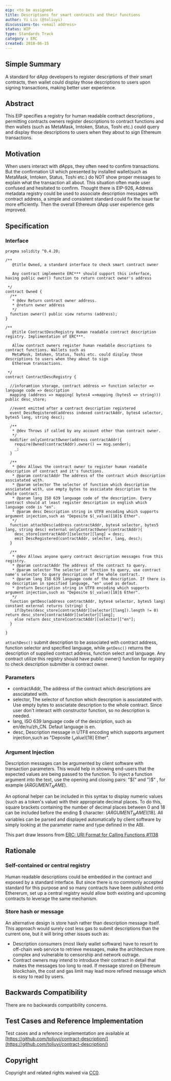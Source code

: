 ```yaml
---
eip: <to be assigned>
title: Descriptions for smart contracts and their functions
author: Yi Liu (@toliuyi)
discussions-to: <email address>
status: WIP
type: Standards Track
category : ERC
created: 2018-06-15
---
```

<!--You can leave these HTML comments in your merged EIP and delete the visible duplicate text guides, they will not appear and may be helpful to refer to if you edit it again. This is the suggested template for new EIPs. Note that an EIP number will be assigned by an editor. When opening a pull request to submit your EIP, please use an abbreviated title in the filename, `eip-draft_title_abbrev.md`. The title should be 44 characters or less.-->

## Simple Summary
<!--"If you can't explain it simply, you don't understand it well enough." Provide a simplified and layman-accessible explanation of the EIP.-->
A standard for dApp developers to register descriptions of their smart contracts, then wallet could display those descriptions to users upon signing transactions, making better user experience.

## Abstract
<!--A short (~200 word) description of the technical issue being addressed.-->
This EIP specifies a registry for human readable contract descriptions , permitting contracts owners register descriptions to contract functions and then wallets (such as MetaMask, Imtoken, Status, Toshi etc.) could query and display those descriptions to users when they about to sign Ethereum transactions.

## Motivation
<!--The motivation is critical for EIPs that want to change the Ethereum protocol. It should clearly explain why the existing protocol specification is inadequate to address the problem that the EIP solves. EIP submissions without sufficient motivation may be rejected outright.-->
When users interact with dApps, they often need to confirm transactions. But the confirmation UI which presented by installed wallet(such as MetaMask, Imtoken, Status, Toshi etc.) do NOT show proper messages to explain what the transaction all about. This situation often made user confused and hesitated to confirm. Thought there is EIP-926, Address metadata registry could be used to associate description messages with contract address, a simple and consistent standard could fix the issue far more efficiently. Then the overall Ethereum dApp user experience gets improved. 

## Specification
<!--The technical specification should describe the syntax and semantics of any new feature. The specification should be detailed enough to allow competing, interoperable implementations for any of the current Ethereum platforms (go-ethereum, parity, cpp-ethereum, ethereumj, ethereumjs, and [others](https://github.com/ethereum/wiki/wiki/Clients)).-->

### Interface

```
pragma solidity ^0.4.20;

/**
   @title Owned, a standard interface to check smart contract owner

   Any contract implemente ERC*** should support this inferface, having public ower() function to return contract owner's address

 */
contract Owned {
  /**
   * @dev Return contract owner address. 
   * @return owner address
   */
  function owner() public view returns (address);
}

/**
   @title ContractDescRegistry Human readable contract description registry. Implimentation of ERC***.

   Allow contract owners register human readable descriptions to contract functions. Wallets such as
   MetaMask, Imtoken, Status, Toshi etc. could display those descriptions to users when they about to sign
   Ethereum transactions.

 */
contract ContractDescRegistry {

  //inforamtion storage, contract address => function selector => language code => description
  mapping (address => mapping( bytes4 =>mapping (bytes5 => string))) public desc_store;

  //event emitted after a contract description registered
  event DescRegistered(address indexed contractAddr, bytes4 selector, bytes5 lang, string desc);

  /**
   * @dev Throws if called by any account other than contract owner.
   */
  modifier onlyContractOwner(address contractAddr){
    require(Owned(contractAddr).owner() == msg.sender);
    _;
  }

  /**
   * @dev Allows the contract owner to register human readable description of contract and it's functions.
   * @param contractAddr The address of the contract which description assciatated with.
   * @param selector The selector of function which description assciatated with, use empty bytes to assciatate description to the whole contract.
   * @param lang ISO 639 language code of the description. Every contract should at least register description in english which language code is "en".
   * @param desc Description string in UTF8 encoding which supports argument injection,such as "Deposite $(_value)[18]$ Ether".
   */
  function attachDesc(address contractAddr, bytes4 selector, bytes5 lang, string desc) external onlyContractOwner(contractAddr){
    desc_store[contractAddr][selector][lang] = desc;
    emit DescRegistered(contractAddr, selector, lang, desc);
  }

  /**
   * @dev Allows anyone query contract description messages from this registry.
   * @param contractAddr The address of the contract to query.
   * @param selector The selector of function to query, use contract name's selector to query description of the whole contract.
   * @param lang ISO 639 language code of the description. If there is no description in specified language, "en" used as defaut.
   * @return Description string in UTF8 encoding which supports argument injection,such as "Deposite $(_value)[18]$ Ether".
   */
  function getDesc(address contractAddr, bytes4 selector, bytes5 lang) constant external returns (string) {
    if(bytes(desc_store[contractAddr][selector][lang]).length != 0) return desc_store[contractAddr][selector][lang];
    else return desc_store[contractAddr][selector]["en"];
  }

}
```

`attachDesc()` submit description to be associated with contract address, function selector and specified language, while `getDesc()` returns the description of supplied contract address, function select and language. Any contract utilize this registry should have public owner() function for registry to check description submitter is contract owner.

### Parameters
* contractAddr, The address of the contract which descriptions are assciatated with.
* selector, The selector of function which description is assciatated with. Use empty bytes to assciatate description to the whole contract. Since user don't interact with constructor function, so no description is needed.
* lang, ISO 639 language code of the description, such as en/de/ru/zh_CN. Defaut language is en.
* desc, Description message in UTF8 encoding which supports argument injection,such as "Deposite $(_value)[18]$ Ether".

### Argument Injection
Description messages can be argumented by client software with transaction parameters. This would help in showing end-users that the expected values are being passed to the function. To inject a function argument into the text, use the opening and closing pairs: "$(" and ")$" , for example $(ARGUMENT_NAME)$.

An optional helper can be included in this syntax to display numeric values (such as a token's value) with their appropriate decimal places. To do this, square brackets containing the number of decimal places between 0 and 18 can be included before the ending $ character: $(ARGUMENT_NAME)[18]$. All variables can be parsed and displayed automatically by client software by simply looking at the parameter name and type defined in the ABI.

This part draw lessons from [ERC: URI Format for Calling Functions #1138](https://github.com/ethereum/EIPs/issues/1138)

## Rationale
<!--The rationale fleshes out the specification by describing what motivated the design and why particular design decisions were made. It should describe alternate designs that were considered and related work, e.g. how the feature is supported in other languages. The rationale may also provide evidence of consensus within the community, and should discuss important objections or concerns raised during discussion.-->
### Self-contained or central registry
Human readable descriptions could be embedded in the contract and exposed by a standard interface. But since there is no commonly accepted standard for this purpose and so many contracts have been published onto Ethererum, set up a central registry would allow both existing and upcoming contracts to leverage the same mechanism.

### Store hash or message
An alternative design is store hash rather than description message itself. This approach would surely cost less gas to submit descriptions than the current one, but it will bring other issues such as:
* Description consumers (most likely wallet software) have to resort to off-chain web service to retrieve messages, make the architecture more complex and vulnerable to censorship and network outrage.
* Contract owners may intend to introduce their contract in detail that makes the messages too long to read. If message stored on Ethereum blockchain, the cost and gas limit may lead more refined message which is easy to read by users.


## Backwards Compatibility
<!--All EIPs that introduce backwards incompatibilities must include a section describing these incompatibilities and their severity. The EIP must explain how the author proposes to deal with these incompatibilities. EIP submissions without a sufficient backwards compatibility treatise may be rejected outright.-->
There are no backwards compatibility concerns.

## Test Cases and Reference Implementation
<!--Test cases for an implementation are mandatory for EIPs that are affecting consensus changes. Other EIPs can choose to include links to test cases if applicable.-->
<!--The implementations must be completed before any EIP is given status "Final", but it need not be completed before the EIP is accepted. While there is merit to the approach of reaching consensus on the specification and rationale before writing code, the principle of "rough consensus and running code" is still useful when it comes to resolving many discussions of API details.-->
Test cases and a reference implementation are available at [https://github.com/toliuyi/contract-description/](https://github.com/toliuyi/contract-description/)

## Copyright
Copyright and related rights waived via [CC0](https://creativecommons.org/publicdomain/zero/1.0/).
